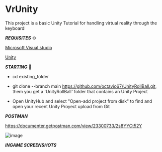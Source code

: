 # VrUnity

This project is a basic Unity Tutorial for handling virtual reality through the keyboard


***REQUISITES*** ⚙️

[Microsoft Visual studio](https://visualstudio.microsoft.com/es/)


[Unity](https://unity.com/es)
 

***STARTING*** 🚀

- cd existing_folder

- git clone --branch main https://github.com/octavio67/UnityRollBall.git, them you get a 'UnityRollBall' folder that contains an Unity Project

- Open UnityHub and select "Open-add project from disk" to find and open your recent Unity Proyect upload from Git
          
***POSTMAN***

https://documenter.getpostman.com/view/23300733/2s8YYCt52Y

![image](https://user-images.githubusercontent.com/57419892/199984487-f8dfcada-311b-4830-9454-219f22f8900d.png)


***INGAME SCREENSHOTS***



